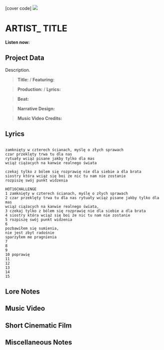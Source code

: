 [cover code] ![](57175019_319474918741616_8502199518755923887_n.jpg)

# ARTIST_ TITLE

**Listen now:** 

## Project Data

Description.

> **Title:**  / **Featuring:** 

> **Production:**  / **Lyrics:** 

> **Beat:**

> **Narrative Design:**

> **Music Video Credits:**


## Lyrics

```

zamknięty w czterech ścianach, myślę o złych sprawach 
czar przeklęty trwa tu dla nas 
rytuały wciąż pisane jakby tylko dla mas 
wciąż ciążacych na kanwie realnego świata

czekaj tylko z bólem się rozprawię nie dla siebie a dla brata
siostry która wciąż się boi że nic tu nam nie zostanie
rozpiszę swój punkt widzenia

HOT16CHALLENGE
1 zamknięty w czterech ścianach, myślę o złych sprawach 
2 czar przeklęty trwa tu dla nas rytuały wciąż pisane jakby tylko dla mas 
wciąż ciążacych na kanwie realnego świata, 
3 czekaj tylko z bólem się rozprawię nie dla siebie a dla brata
4 siostry która wciąż się boi że nic tu nam nie zostanie
5 rozpiszę swój punkt widzenia
6 
pozbawiłem się sumienia,
nie jest zbyt radośnie
sparzyłem me pragnienia
7
8
9
10 poprawię
11
12
13
14
15

```

## Lore Notes

## Music Video

## Short Cinematic Film

## Miscellaneous Notes

